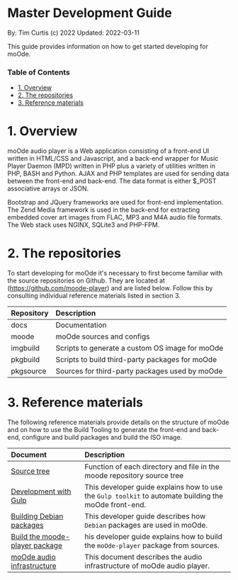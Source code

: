 Master Development Guide <!-- omit in toc -->
=============================================
By: Tim Curtis (c) 2022
Updated: 2022-03-11

This guide provides information on how to get started developing for moOde.

### Table of Contents <!-- omit in toc -->

- [1. Overview](#1-overview)
- [2. The repositories](#2-the-repositories)
- [3. Reference materials](#3-reference-materials)

# 1. Overview

moOde audio player is a Web application consisting of a front-end UI written in HTML/CSS and Javascript, and a back-end wrapper for Music Player Daemon (MPD) written in PHP plus a variety of utilities written in PHP, BASH and Python. AJAX and PHP templates are used for sending data between the front-end and back-end. The data format is either $_POST associative arrays or JSON.

Bootstrap and JQuery frameworks are used for front-end implementation. The Zend Media framework is used in the back-end for extracting embedded cover art images from FLAC, MP3 and M4A audio file formats. The Web stack uses NGINX, SQLite3 and PHP-FPM.

# 2. The repositories

To start developing for moOde it's necessary to first become familiar with the source repositories on Github. They are located at (https://github.com/moode-player) and are listed below. Follow this by consulting individual reference materials listed in section 3.

|Repository|Description|
| :- | :- |
|docs|Documentation|
|moode|moOde sources and configs|
|imgbuild|Scripts to generate a custom OS image for moOde|
|pkgbuild|Scripts to build third-party packages for moOde|
|pkgsource|Sources for third-party packages used by moOde|

# 3. Reference materials

The following reference materials provide details on the structure of moOde and on how to use the Build Tooling to generate the front-end and back-end, configure and build packages and build the ISO image.

|Document|Description|
| :- | :- |
|[Source tree](https://github.com/moode-player/docs/blob/main/moode_source_tree.md)|Function of each directory and file in the moode repository source tree|
|[Development with Gulp](https://github.com/moode-player/docs/blob/main/development_with_gulp.md)|This developer guide explains how to use the `Gulp toolkit` to automate building the moOde front-end.|
|[Building Debian packages](https://github.com/moode-player/docs/blob/main/building_debian_packages.md)|This developer guide describes how `Debian` packages are used in moOde.|
|[Build the moode-player package](https://github.com/moode-player/docs/blob/main/build_moode_player_package.md)|his developer guide explains how to build the `moOde-player` package from sources.|
|[moOde audio infrastructure](https://github.com/moode-player/docs/blob/main/moode_audio_infrastructure.md)|This document describes the audio infrastructure of moOde audio player.|
